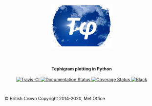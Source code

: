 <h1 align="center">
  <a href="https://tephi.readthedocs.io/en/latest/" style="display: block; margin: 0 auto;">
   <img src="docs/tephi/source/_static/tephi-logo-200-142.png"
        style="max-width: 40%;" alt="Tephi"></a><br>
</h1>

<h4 align="center">
    Tephigram plotting in Python 
</h4>

<p align="center">
<a href="https://travis-ci.org/github/SciTools/tephi/branches">
    <img src="https://travis-ci.org/SciTools/tephi.svg?branch=master" alt="Travis-CI" />
</a>
<a href="https://tephi.readthedocs.io/en/latest/?badge=latest">
    <img src="https://readthedocs.org/projects/tephi/badge/?version=latest" alt="Documentation Status" />
</a>
<a href="https://coveralls.io/github/SciTools/tephi?branch=master">
    <img src="https://coveralls.io/repos/github/SciTools/tephi/badge.svg?branch=master" alt="Coverage Status" />
</a>
<a href="https://github.com/psf/black">
    <img src="https://img.shields.io/badge/code/style-black-000000.svg" alt="Black" />
</a>
</p>

<br>

© British Crown Copyright 2014-2020, Met Office

